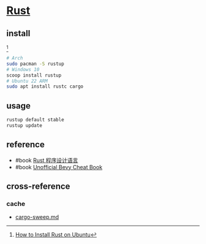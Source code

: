 # [Rust](https://www.rust-lang.org)

## install

[^1]

```sh
# Arch
sudo pacman -S rustup
# Windows 10
scoop install rustup
# Ubuntu 22 ARM
sudo apt install rustc cargo
```

## usage

```sh
rustup default stable
rustup update
```

## reference

- #book [Rust 程序设计语言](https://kaisery.github.io/trpl-zh-cn/title-page.html)
- #book [Unofficial Bevy Cheat Book](https://bevy-cheatbook.github.io/)

## cross-reference

### cache

- [cargo-sweep.md](/lib/rust/cargo-sweep.md)

[^1]: [How to Install Rust on Ubuntu](https://phoenixnap.com/kb/install-rust-ubuntu)
